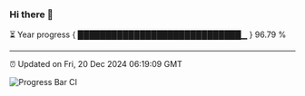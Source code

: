 ### Hi there 👋

⏳ Year progress { █████████████████████████████▁ } 96.79 %

---

⏰ Updated on Fri, 20 Dec 2024 06:19:09 GMT

![Progress Bar CI](https://github.com/liununu/liununu/workflows/Progress%20Bar%20CI/badge.svg)
